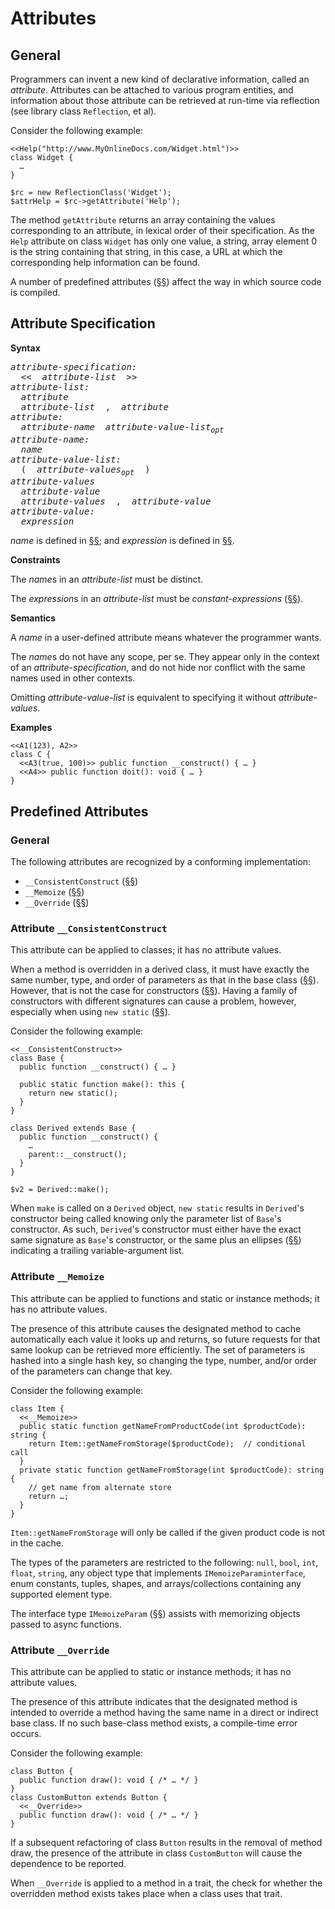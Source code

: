 # Attributes

## General

Programmers can invent a new kind of declarative information, called an *attribute*. Attributes can be attached to various program entities, and information about those attribute can be retrieved at run-time via reflection (see library class `Reflection`, et al).

Consider the following example:

```Hack
<<Help("http://www.MyOnlineDocs.com/Widget.html")>>
class Widget {
  …
}

$rc = new ReflectionClass('Widget');
$attrHelp = $rc->getAttribute('Help');
```

The method `getAttribute` returns an array containing the values corresponding to an attribute, in lexical order of their specification. As the `Help` attribute on class `Widget` has only one value, a string, array element 0 is the string containing that string, in this case, a URL at which the corresponding help information can be found.

A number of predefined attributes ([§§](21-attributes.md#predefined-attributes)) affect the way in which source code is compiled.

## Attribute Specification

**Syntax**
<pre>
<i>attribute-specification:</i>
  &lt;&lt;  <i>attribute-list</i>  &gt;&gt;
<i>attribute-list:</i>
  <i>attribute</i>
  <i>attribute-list</i>  ,  <i>attribute</i>
<i>attribute:</i>
  <i>attribute-name</i>  <i>attribute-value-list<sub>opt</sub></i>
<i>attribute-name:</i>
  <i>name</i>
<i>attribute-value-list:</i>
  (  <i>attribute-values<sub>opt</sub></i>  )
<i>attribute-values</i>
  <i>attribute-value</i>
  <i>attribute-values</i>  ,  <i>attribute-value</i>
<i>attribute-value:</i>
  <i>expression</i>
</pre>

*name* is defined in [§§](09-lexical-structure.md#names); and *expression* is defined in [§§](10-expressions.md#yield-operator).

**Constraints**

The *name*s in an *attribute-list* must be distinct.

The *expression*s in an *attribute-list* must be *constant-expressions* ([§§](10-expressions.md#constant-expressions)).

**Semantics**

A *name* in a user-defined attribute means whatever the programmer wants.

The *name*s do not have any scope, per se. They appear only in the context of an *attribute-specification*, and do not hide nor conflict with the same names used in other contexts.  

Omitting *attribute-value-list* is equivalent to specifying it without *attribute-values*.

**Examples**

```Hack
<<A1(123), A2>>
class C {
  <<A3(true, 100)>> public function __construct() { … }
  <<A4>> public function doit(): void { … }
}
```

## Predefined Attributes

### General

The following attributes are recognized by a conforming implementation:
* `__ConsistentConstruct` ([§§](21-attributes.md#attribute-__consistentconstruct))
* `__Memoize` ([§§](21-attributes.md#attribute-__memoize))
* `__Override` ([§§](21-attributes.md#attribute-__override))

### Attribute `__ConsistentConstruct`

This attribute can be applied to classes; it has no attribute values.

When a method is overridden in a derived class, it must have exactly the same number, type, and order of parameters as that in the base class ([§§](16-classes.md#general)). However, that is not the case for constructors ([§§](16-classes.md#constructors)). Having a family of constructors with different signatures can cause a problem, however, especially when using `new static` ([§§](10-expressions.md#the-new-operator)).

Consider the following example:

```Hack
<<__ConsistentConstruct>>
class Base {
  public function __construct() { … }

  public static function make(): this {
    return new static();
  }
}

class Derived extends Base {
  public function __construct() {
    …
    parent::__construct();
  }
}

$v2 = Derived::make();
```

When `make` is called on a `Derived` object, `new static` results in `Derived`'s constructor being called knowing only the parameter list of `Base`'s constructor. As such, `Derived`'s constructor must either have the exact same signature as `Base`'s constructor, or the same plus an ellipses ([§§](15-functions.md#function-definitions)) indicating a trailing variable-argument list.

### Attribute `__Memoize`

This attribute can be applied to functions and static or instance methods; it has no attribute values.

The presence of this attribute causes the designated method to cache automatically each value it looks up and returns, so future requests for that same lookup can be retrieved more efficiently. The set of parameters is hashed into a single hash key, so changing the type, number, and/or order of the parameters can change that key.

Consider the following example:

```Hack
class Item {
  <<__Memoize>>
  public static function getNameFromProductCode(int $productCode): string {
    return Item::getNameFromStorage($productCode);  // conditional call
  }
  private static function getNameFromStorage(int $productCode): string {
    // get name from alternate store
    return …;
  }
}
```

`Item::getNameFromStorage` will only be called if the given product code is not in the cache.

The types of the parameters are restricted to the following: `null`, `bool`, `int`, `float`, `string`, any object type that implements `IMemoizeParaminterface`, enum constants, tuples, shapes, and arrays/collections containing any supported element type.

The interface type `IMemoizeParam` ([§§](17-interfaces.md#interface-IMemoizeParam)) assists with memorizing objects passed to async functions.

### Attribute `__Override`

This attribute can be applied to static or instance methods; it has no attribute values.

The presence of this attribute indicates that the designated method is intended to override a method having the same name in a direct or indirect base class. If no such base-class method exists, a compile-time error occurs.

Consider the following example:

```Hack
class Button {
  public function draw(): void { /* … */ }
}
class CustomButton extends Button {
  <<__Override>>
  public function draw(): void { /* … */ }
}
```

If a subsequent refactoring of class `Button` results in the removal of method draw, the presence of the attribute in class `CustomButton` will cause the dependence to be reported.

When `__Override` is applied to a method in a trait, the check for whether the overridden method exists takes place when a class uses that trait.

